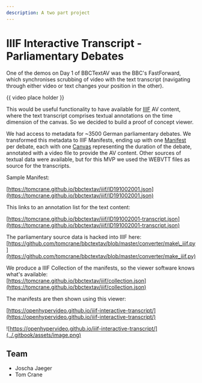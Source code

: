 ```yaml
---
description: A two part project
---
```


# IIIF Interactive Transcript - Parliamentary Debates

One of the demos on Day 1 of BBCTextAV was the BBC's FastForward, which synchronises scrubbing of video with the text transcript \(navigating through either video or text changes your position in the other\).

{{ video place holder }}

This would be useful functionality to have available for [IIIF](https://iiif.io/api/presentation/3.0/) AV content, where the text transcript comprises textual annotations on the time dimension of the canvas. So we decided to build a proof of concept viewer. 

We had access to metadata for ~3500 German parliamentary debates. We transformed this metadata to IIIF Manifests, ending up with one [Manifest](https://iiif.io/api/presentation/3.0/#52-manifest) per debate, each with one [Canvas](https://iiif.io/api/presentation/3.0/#53-canvas) representing the duration of the debate, annotated with a video file to provide the AV content. Other sources of textual data were available, but for this MVP we used the WEBVTT files as source for the transcripts. 

Sample Manifest:

[https://tomcrane.github.io/bbctextav/iiif/ID191002001.json](https://tomcrane.github.io/bbctextav/iiif/ID191002001.json)

This links to an annotation list for the text content:

[https://tomcrane.github.io/bbctextav/iiif/ID191002001-transcript.json](https://tomcrane.github.io/bbctextav/iiif/ID191002001-transcript.json)

The parliamentary source data is hacked into IIIF here: [https://github.com/tomcrane/bbctextav/blob/master/converter/make\_iiif.py](https://github.com/tomcrane/bbctextav/blob/master/converter/make_iiif.py)

We produce a IIIF Collection of the manifests, so the viewer software knows what's available:  
[https://tomcrane.github.io/bbctextav/iiif/collection.json](https://tomcrane.github.io/bbctextav/iiif/collection.json)

The manifests are then shown using this viewer:

[https://openhypervideo.github.io/iiif-interactive-transcript/](https://openhypervideo.github.io/iiif-interactive-transcript/) 

![https://openhypervideo.github.io/iiif-interactive-transcript/](../.gitbook/assets/image.png)



## **Team**

* Joscha Jaeger
* Tom Crane

